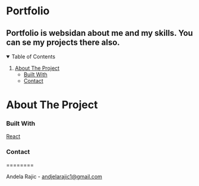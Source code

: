 Portfolio
======


Portfolio is websidan about me and my skills. You can se my projects there also.
------

<details open="open">
  <summary>Table of Contents</summary>
  <ol>
    <li>
      <a href=>About The Project</a>
      <ul>
        <li><a href=>Built With</a></li>
        <li><a href=>Contact</a></li>
      </ul>
    </li>
  </ol>
</details>


About The Project
======















### Built With

[React](https://reactjs.org/)



### Contact
========

Andela Rajic - andjelarajic1@gmail.com